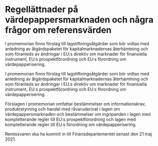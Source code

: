 # Regellättnader på värdepappersmarknaden och några frågor om referensvärden

I promemorian finns förslag till lagstiftningsåtgärder som bör vidtas med anledning av åtgärdspaketet för kapitalmarknadernas återhämtning och som föranleds av ändringar i EU:s direktiv om marknader för finansiella instrument, EU:s prospektförordning och EU:s förordning om värdepapperisering.

I promemorian finns förslag till lagstiftningsåtgärder som bör vidtas med anledning av åtgärdspaketet för kapitalmarknadernas återhämtning och som föranleds av ändringar i EU:s direktiv om marknader för finansiella instrument, EU:s prospektförordning och EU:s förordning om värdepapperisering.

Förslagen i promemorian omfattar bestämmelser om informationskrav, produktstyrning och handel med råvaruderivat i lagen om värdepappersmarknaden och bestämmelser om ingripanden i lagen med kompletterande regler till EU:s prospektförordning och lagen med
kompletterande regler till EU:s förordning om värdepapperisering.

Remissvaren ska ha kommit in till Finansdepartementet senast den 21 maj 2021.
